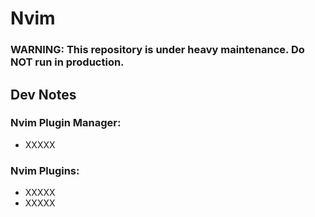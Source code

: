 # Nvim

### WARNING: This repository is under heavy maintenance. Do NOT run in production.

## Dev Notes

### Nvim Plugin Manager:
- XXXXX

### Nvim Plugins:
- XXXXX
- XXXXX
